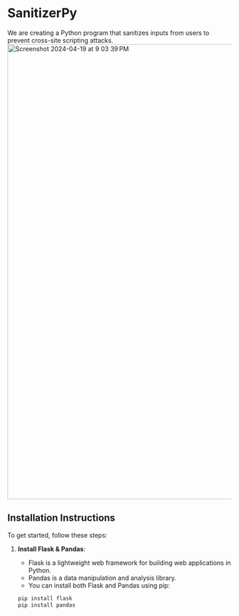 # SanitizerPy

We are creating a Python program that sanitizes inputs from users to prevent cross-site scripting attacks.
<img width="1024" alt="Screenshot 2024-04-19 at 9 03 39 PM" src="https://github.com/AlensEv/SanitizerPy/assets/90947905/8b8721ce-242e-4844-ac9b-06707a2cddbf">

## Installation Instructions

To get started, follow these steps:

1. **Install Flask & Pandas**:
   - Flask is a lightweight web framework for building web applications in Python.
   - Pandas is a data manipulation and analysis library.
   - You can install both Flask and Pandas using pip:

   ```bash
   pip install flask
   pip install pandas
